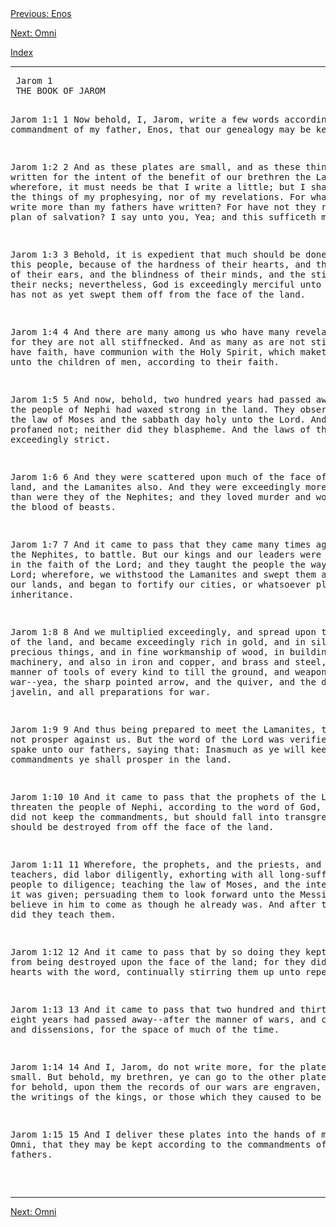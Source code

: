 <body>
 <a href="book03.htm">Previous: Enos</a><p>
 <a href="book05.htm">Next: Omni</a></p><p>
 <a href="index.htm">Index</a></p><p>
 </p><hr>
 <pre>
 Jarom 1
 THE BOOK OF JAROM
 
 Jarom 1:1
  1 Now behold, I, Jarom, write a few words according to the
 commandment of my father, Enos, that our genealogy may be kept.
 
 Jarom 1:2
  2 And as these plates are small, and as these things are written
 for the intent of the benefit of our brethren the Lamanites,
 wherefore, it must needs be that I write a little; but I shall
 not write the things of my prophesying, nor of my revelations. 
 For what could I write more than my fathers have written?  For
 have not they revealed the plan of salvation?  I say unto you,
 Yea; and this sufficeth me.
 
 Jarom 1:3
  3 Behold, it is expedient that much should be done among this
 people, because of the hardness of their hearts, and the deafness
 of their ears, and the blindness of their minds, and the
 stiffness of their necks; nevertheless, God is exceedingly
 merciful unto them, and has not as yet swept them off from the
 face of the land.
 
 Jarom 1:4
  4 And there are many among us who have many revelations, for
 they are not all stiffnecked.  And as many as are not stiffnecked
 and have faith, have communion with the Holy Spirit, which maketh
 manifest unto the children of men, according to their faith.
 
 Jarom 1:5
  5 And now, behold, two hundred years had passed away, and the
 people of Nephi had waxed strong in the land.  They observed to
 keep the law of Moses and the sabbath day holy unto the Lord. 
 And they profaned not; neither did they blaspheme.  And the laws
 of the land were exceedingly strict.
 
 Jarom 1:6
  6 And they were scattered upon much of the face of the land, and
 the Lamanites also.  And they were exceedingly more numerous than
 were they of the Nephites; and they loved murder and would drink
 the blood of beasts.
 
 Jarom 1:7
  7 And it came to pass that they came many times against us, the
 Nephites, to battle.  But our kings and our leaders were mighty
 men in the faith of the Lord; and they taught the people the ways
 of the Lord; wherefore, we withstood the Lamanites and swept them
 away out of our lands, and began to fortify our cities, or
 whatsoever place of our inheritance.
 
 Jarom 1:8
  8 And we multiplied exceedingly, and spread upon the face of the
 land, and became exceedingly rich in gold, and in silver, and in
 precious things, and in fine workmanship of wood, in buildings,
 and in machinery, and also in iron and copper, and brass and
 steel, making all manner of tools of every kind to till the
 ground, and weapons of war--yea, the sharp pointed arrow, and the
 quiver, and the dart, and the javelin, and all preparations for
 war.
 
 Jarom 1:9
  9 And thus being prepared to meet the Lamanites, they did not
 prosper against us.  But the word of the Lord was verified, which
 he spake unto our fathers, saying that: Inasmuch as ye will keep
 my commandments ye shall prosper in the land.
 
 Jarom 1:10
  10 And it came to pass that the prophets of the Lord did
 threaten the people of Nephi, according to the word of God, that
 if they did not keep the commandments, but should fall into
 transgression, they should be destroyed from off the face of the
 land.
 
 Jarom 1:11
  11 Wherefore, the prophets, and the priests, and the teachers,
 did labor diligently, exhorting with all long-suffering the
 people to diligence; teaching the law of Moses, and the intent
 for which it was given; persuading them to look forward unto the
 Messiah, and believe in him to come as though he already was. 
 And after this manner did they teach them.
 
 Jarom 1:12
  12 And it came to pass that by so doing they kept them from
 being destroyed upon the face of the land; for they did prick
 their hearts with the word, continually stirring them up unto
 repentance.
 
 Jarom 1:13
  13 And it came to pass that two hundred and thirty and eight
 years had passed away--after the manner of wars, and contentions,
 and dissensions, for the space of much of the time.
 
 Jarom 1:14
  14 And I, Jarom, do not write more, for the plates are small. 
 But behold, my brethren, ye can go to the other plates of Nephi;
 for behold, upon them the records of our wars are engraven,
 according to the writings of the kings, or those which they
 caused to be written.
 
 Jarom 1:15
  15 And I deliver these plates into the hands of my son Omni,
 that they may be kept according to the commandments of my
 fathers.
 
 </pre>
 <hr>
 <a href="book05.htm">Next: Omni</a><p>
 </p></body>